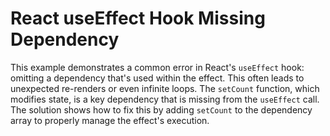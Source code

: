 # React useEffect Hook Missing Dependency

This example demonstrates a common error in React's `useEffect` hook: omitting a dependency that's used within the effect. This often leads to unexpected re-renders or even infinite loops. The `setCount` function, which modifies state, is a key dependency that is missing from the `useEffect` call.  The solution shows how to fix this by adding `setCount` to the dependency array to properly manage the effect's execution.